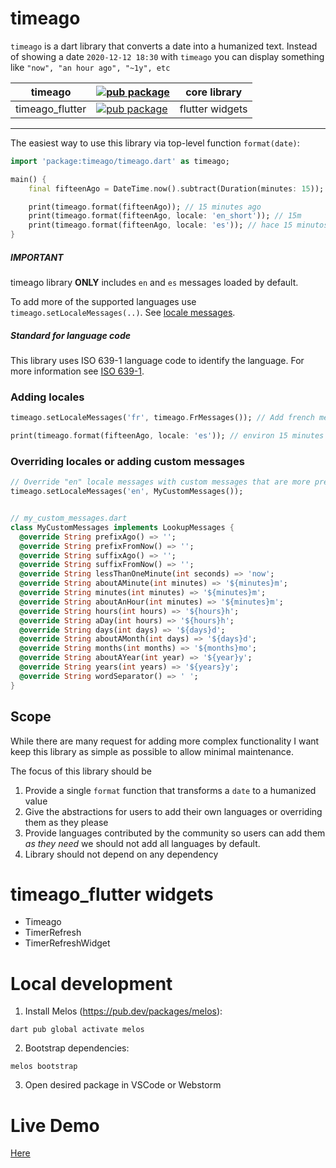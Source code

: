 # timeago

`timeago` is a dart library that converts a date into a humanized text. Instead of showing a date  `2020-12-12 18:30`  with `timeago` you can display something like `"now", "an hour ago", "~1y", etc`

| timeago         | [![pub package](https://img.shields.io/pub/v/timeago.svg?label=timeago&color=blue)](https://pub.dartlang.org/packages/timeago)                         | core library    |
|-----------------|--------------------------------------------------------------------------------------------------------------------------------------------------------|-----------------|
| timeago_flutter | [![pub package](https://img.shields.io/pub/v/timeago_flutter.svg?label=timeago_flutter&color=blue)](https://pub.dartlang.org/packages/timeago_flutter) | flutter widgets |

---


The easiest way to use this library via top-level function `format(date)`:

```dart
import 'package:timeago/timeago.dart' as timeago;

main() {
    final fifteenAgo = DateTime.now().subtract(Duration(minutes: 15));

    print(timeago.format(fifteenAgo)); // 15 minutes ago
    print(timeago.format(fifteenAgo, locale: 'en_short')); // 15m
    print(timeago.format(fifteenAgo, locale: 'es')); // hace 15 minutos
}
```

##### IMPORTANT

timeago library **ONLY** includes `en` and `es` messages loaded by default.

To add more of the supported languages use `timeago.setLocaleMessages(..)`. See [locale messages](packages/timeago/lib/src/messages).

##### Standard for language code

This library uses ISO 639-1 language code to identify the language. For more information see [ISO 639-1](https://en.wikipedia.org/wiki/List_of_ISO_639-1_codes).

### Adding locales

```dart
timeago.setLocaleMessages('fr', timeago.FrMessages()); // Add french messages

print(timeago.format(fifteenAgo, locale: 'es')); // environ 15 minutes
```

### Overriding locales or adding custom messages

```dart
// Override "en" locale messages with custom messages that are more precise and short
timeago.setLocaleMessages('en', MyCustomMessages());


// my_custom_messages.dart
class MyCustomMessages implements LookupMessages {
  @override String prefixAgo() => '';
  @override String prefixFromNow() => '';
  @override String suffixAgo() => '';
  @override String suffixFromNow() => '';
  @override String lessThanOneMinute(int seconds) => 'now';
  @override String aboutAMinute(int minutes) => '${minutes}m';
  @override String minutes(int minutes) => '${minutes}m';
  @override String aboutAnHour(int minutes) => '${minutes}m';
  @override String hours(int hours) => '${hours}h';
  @override String aDay(int hours) => '${hours}h';
  @override String days(int days) => '${days}d';
  @override String aboutAMonth(int days) => '${days}d';
  @override String months(int months) => '${months}mo';
  @override String aboutAYear(int year) => '${year}y';
  @override String years(int years) => '${years}y';
  @override String wordSeparator() => ' ';
}

```

## Scope

While there are many request for adding more complex functionality I want keep this library as simple as possible to allow minimal maintenance.

The focus of this library should be

1. Provide a single `format` function that transforms a `date` to a humanized value
2. Give the abstractions for users to add their own languages or overriding them as they please
3. Provide languages contributed by the community so users can add them _as they need_ we should not add all languages by default.
4. Library should not depend on any dependency

# timeago_flutter widgets

- Timeago
- TimerRefresh
- TimerRefreshWidget

# Local development

1. Install Melos (https://pub.dev/packages/melos):

`dart pub global activate melos`

2. Bootstrap dependencies:

`melos bootstrap`

3. Open desired package in VSCode or Webstorm

# Live Demo

[Here](http://andresaraujo.github.io/timeago.dart/)